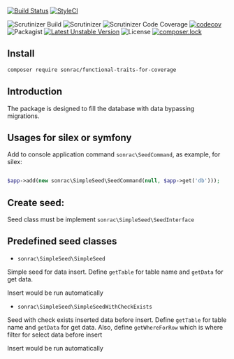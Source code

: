 [![Build Status](https://travis-ci.org/sonrac/functional-traits-for-coverage.svg?branch=master)](https://travis-ci.org/sonrac/functional-traits-for-coverage) 
[![StyleCI](https://styleci.io/repos/105322873/shield?branch=master&style=flat)](https://styleci.io/repos/105322873)
    
![Scrutinizer Build](https://scrutinizer-ci.com/g/sonrac/functional-traits-for-coverage/badges/build.png?b=master)
![Scrutinizer](https://scrutinizer-ci.com/g/sonrac/functional-traits-for-coverage/badges/quality-score.png?b=master)
![Scrutinizer Code Coverage](https://scrutinizer-ci.com/g/sonrac/functional-traits-for-coverage/badges/coverage.png?b=master)
[![codecov](https://codecov.io/gh/sonrac/functional-traits-for-coverage/branch/master/graph/badge.svg)](https://codecov.io/gh/sonrac/functional-traits-for-coverage)
![Packagist](https://poser.pugx.org/sonrac/functional-traits-for-coverage/v/stable.svg)
[![Latest Unstable Version](https://poser.pugx.org/sonrac/functional-traits-for-coverage/v/unstable)](https://packagist.org/packages/sonrac/functional-traits-for-coverage)
![License](https://poser.pugx.org/sonrac/functional-traits-for-coverage/license.svg)
[![composer.lock](https://poser.pugx.org/sonrac/functional-traits-for-coverage/composerlock)](https://packagist.org/packages/sonrac/functional-traits-for-coverage)

## Install

```bash
composer require sonrac/functional-traits-for-coverage
```

## Introduction

The package is designed to fill the database with data bypassing migrations.

## Usages for silex or symfony 

Add to console application command `sonrac\SeedCommand`, as example, for silex:

```php

$app->add(new sonrac\SimpleSeed\SeedCommand(null, $app->get('db')));

```

## Create seed:

Seed class must be implement `sonrac\SimpleSeed\SeedInterface`

## Predefined seed classes

* `sonrac\SimpleSeed\SimpleSeed`

Simple seed for data insert. Define `getTable` for table name and `getData` 
for get data.

Insert would be run automatically

* `sonrac\SimpleSeed\SimpleSeedWithCheckExists`

Seed with check exists inserted data before insert. 
Define `getTable` for table name and `getData` 
for get data. Also, define `getWhereForRow` which is where filter for select data 
before insert

Insert would be run automatically


